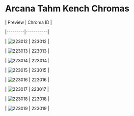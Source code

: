 # Arcana Tahm Kench Chromas


| Preview | Chroma ID |

|---------|-----------|

| ![223012](https://raw.communitydragon.org/latest/plugins/rcp-be-lol-game-data/global/default/v1/champion-chroma-images/223/223012.png) | 223012 |

| ![223013](https://raw.communitydragon.org/latest/plugins/rcp-be-lol-game-data/global/default/v1/champion-chroma-images/223/223013.png) | 223013 |

| ![223014](https://raw.communitydragon.org/latest/plugins/rcp-be-lol-game-data/global/default/v1/champion-chroma-images/223/223014.png) | 223014 |

| ![223015](https://raw.communitydragon.org/latest/plugins/rcp-be-lol-game-data/global/default/v1/champion-chroma-images/223/223015.png) | 223015 |

| ![223016](https://raw.communitydragon.org/latest/plugins/rcp-be-lol-game-data/global/default/v1/champion-chroma-images/223/223016.png) | 223016 |

| ![223017](https://raw.communitydragon.org/latest/plugins/rcp-be-lol-game-data/global/default/v1/champion-chroma-images/223/223017.png) | 223017 |

| ![223018](https://raw.communitydragon.org/latest/plugins/rcp-be-lol-game-data/global/default/v1/champion-chroma-images/223/223018.png) | 223018 |

| ![223019](https://raw.communitydragon.org/latest/plugins/rcp-be-lol-game-data/global/default/v1/champion-chroma-images/223/223019.png) | 223019 |